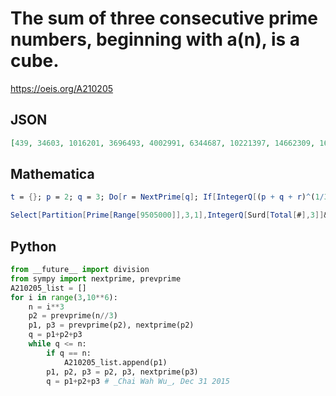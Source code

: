 # The sum of three consecutive prime numbers, beginning with a\(n\), is a cube\.
https://oeis.org/A210205
## JSON
```JSON
[439, 34603, 1016201, 3696493, 4002991, 6344687, 10221397, 14662309, 16209029, 19925483, 20856907, 22805969, 43441271, 60120691, 60761413, 62056457, 62710787, 87791567, 96268243, 125977651, 166225747, 170027449]
```
## Mathematica
```Mathematica
t = {}; p = 2; q = 3; Do[r = NextPrime[q]; If[IntegerQ[(p + q + r)^(1/3)], AppendTo[t, p]; Print[p]]; p = q; q = r, {1000000}]; t (* _T. D. Noe_, Mar 24 2012 *)
```
```Mathematica
Select[Partition[Prime[Range[9505000]],3,1],IntegerQ[Surd[Total[#],3]]&][[All,1]] (* _Harvey P. Dale_, May 22 2020 *)
```
## Python
```Python
from __future__ import division
from sympy import nextprime, prevprime
A210205_list = []
for i in range(3,10**6):
    n = i**3
    p2 = prevprime(n//3)
    p1, p3 = prevprime(p2), nextprime(p2)
    q = p1+p2+p3
    while q <= n:
        if q == n:
            A210205_list.append(p1)
        p1, p2, p3 = p2, p3, nextprime(p3)
        q = p1+p2+p3 # _Chai Wah Wu_, Dec 31 2015
```
